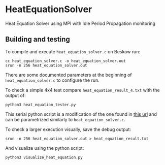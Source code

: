 # HeatEquationSolver
Heat Equation Solver using MPI with Idle Period Propagation monitoring

## Building and testing
To compile and execute `heat_equation_solver.c` on Beskow run:
~~~
cc heat_equation_solver.c -o heat_equation_solver.out
srun -n 256 heat_equation_solver.out
~~~

There are some documented parameters at the beginning of `heat_equation_solver.c` to configure the run.

To check a simple 4x4 test compare `heat_equation_result_4.txt` with the output of:
~~~
python3 heat_equation_tester.py
~~~
This serial python script is a modification of the one found in [this url](https://scipython.com/book/chapter-7-matplotlib/examples/the-two-dimensional-diffusion-equation/) and can be parametrized similarly to `heat_equation_solver.c`.

To check a larger execution visually, save the debug output:
~~~
srun -n 256 heat_equation_solver.out > heat_equation_result.txt
~~~
And visualize using the python script:
~~~
python3 visualize_heat_equation.py
~~~

